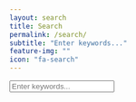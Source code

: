 ```yaml
---
layout: search
title: Search
permalink: /search/
subtitle: "Enter keywords..."
feature-img: ""
icon: "fa-search"
---
```


<!-- Html Elements for Search -->
<div id="search-container">
<input type="text" id="search-input" placeholder="Enter keywords...">
<ul id="results-container"></ul>
</div>

<!-- Script pointing to search-script.js -->
<script src="js/search-script.js" type="text/javascript"></script>

<!-- Configuration -->
<script>
SimpleJekyllSearch({
  searchInput: document.getElementById('search-input'),
  resultsContainer: document.getElementById('results-container'),
  json: '/search.json'
})
</script>
